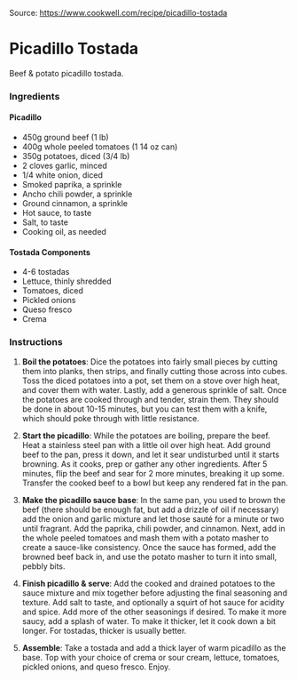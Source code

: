 Source: https://www.cookwell.com/recipe/picadillo-tostada

# Picadillo Tostada

Beef & potato picadillo tostada.

### Ingredients

#### Picadillo
* 450g ground beef (1 lb)
* 400g whole peeled tomatoes (1 14 oz can)
* 350g potatoes, diced (3/4 lb)
* 2 cloves garlic, minced
* 1/4 white onion, diced
* Smoked paprika, a sprinkle
* Ancho chili powder, a sprinkle
* Ground cinnamon, a sprinkle
* Hot sauce, to taste
* Salt, to taste
* Cooking oil, as needed

#### Tostada Components
* 4-6 tostadas
* Lettuce, thinly shredded
* Tomatoes, diced
* Pickled onions
* Queso fresco
* Crema

### Instructions

1. **Boil the potatoes**: Dice the potatoes into fairly small pieces by cutting them into planks, then strips, and finally cutting those across into cubes. Toss the diced potatoes into a pot, set them on a stove over high heat, and cover them with water. Lastly, add a generous sprinkle of salt. Once the potatoes are cooked through and tender, strain them. They should be done in about 10-15 minutes, but you can test them with a knife, which should poke through with little resistance.

2. **Start the picadillo**: While the potatoes are boiling, prepare the beef. Heat a stainless steel pan with a little oil over high heat. Add ground beef to the pan, press it down, and let it sear undisturbed until it starts browning. As it cooks, prep or gather any other ingredients. After 5 minutes, flip the beef and sear for 2 more minutes, breaking it up some. Transfer the cooked beef to a bowl but keep any rendered fat in the pan.

3. **Make the picadillo sauce base**: In the same pan, you used to brown the beef (there should be enough fat, but add a drizzle of oil if necessary) add the onion and garlic mixture and let those sauté for a minute or two until fragrant. Add the paprika, chili powder, and cinnamon. Next, add in the whole peeled tomatoes and mash them with a potato masher to create a sauce-like consistency. Once the sauce has formed, add the browned beef back in, and use the potato masher to turn it into small, pebbly bits.

4. **Finish picadillo & serve**: Add the cooked and drained potatoes to the sauce mixture and mix together before adjusting the final seasoning and texture. Add salt to taste, and optionally a squirt of hot sauce for acidity and spice. Add more of the other seasonings if desired. To make it more saucy, add a splash of water. To make it thicker, let it cook down a bit longer. For tostadas, thicker is usually better.

5. **Assemble**: Take a tostada and add a thick layer of warm picadillo as the base. Top with your choice of crema or sour cream, lettuce, tomatoes, pickled onions, and queso fresco. Enjoy.